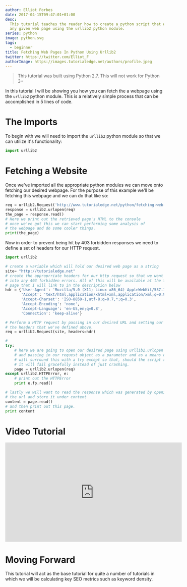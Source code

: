 ```yaml
---
author: Elliot Forbes
date: 2017-04-15T09:47:01+01:00
desc:
  This tutorial teaches the reader how to create a python script that will fetch
  any given web page using the urllib2 python module.
series: python
image: python.svg
tags:
  - beginner
title: Fetching Web Pages In Python Using Urllib2
twitter: https://twitter.com/Elliot_F
authorImage: https://images.tutorialedge.net/authors/profile.jpeg
---
```


> This tutorial was built using Python 2.7. This will not work for Python 3+

In this tutorial I will be showing you how you can fetch the a webpage using the
`urllib2` python module. This is a relatively simple process that can be
accomplished in 5 lines of code.

# The Imports

To begin with we will need to import the `urllib2` python module so that we can
utilize it's functionality:

```py
import urllib2
```

# Fetching a Website

<p>Once we've imported all the appropriate python modules we can move onto fetching our desired webpage. For the purpose of this example we'll be fetching this webpage and we can do that like so:</p>

```py
req = urllib2.Request('http://www.tutorialedge.net/python/fetching-web-pages-python/')
response = urllib2.urlopen(req)
the_page = response.read()
# Here we print out the retrieved page's HTML to the console
# once we've got this we can start performing some analysis of
# the webpage and do some cooler things.
print(the_page)
```

<p>Now in order to prevent being hit by 403 forbidden responses we need to define a set of headers for our HTTP request.</p>

```py
import urllib2

# create a variable which will hold our desired web page as a string
site= "http://tutorialedge.net"
# create the approprriate headers for our http request so that we wont run
# into any 403 forbidden errors. All of this will be available at the tutorial
# page that I will link to in the description below
hdr = {'User-Agent': 'Mozilla/5.0 (X11; Linux x86_64) AppleWebKit/537.11 (KHTML, like Gecko) Chrome/23.0.1271.64 Safari/537.11',
       'Accept': 'text/html,application/xhtml+xml,application/xml;q=0.9,*/*;q=0.8',
       'Accept-Charset': 'ISO-8859-1,utf-8;q=0.7,*;q=0.3',
       'Accept-Encoding': 'none',
       'Accept-Language': 'en-US,en;q=0.8',
       'Connection': 'keep-alive'}

# Perform a HTTP request by passing in our desired URL and setting our headers to equal
# the headers that we've defined above.
req = urllib2.Request(site, headers=hdr)

#
try:
    # here we are going to open our desired page using urllib2.urlopen
    # and passing in our request object as a parameter and as a means of protection we
    # will surround this with a try except so that, should the script run into any errors
    # it will fail gracefully instead of just crashing.
    page = urllib2.urlopen(req)
except urllib2.HTTPError, e:
    # print out the HTTPError
    print e.fp.read()

# lastly we will want to read the response which was generated by opening
# the url and store it under content
content = page.read()
# and then print out this page.
print content
```

# Video Tutorial

<p><iframe allowfullscreen="" frameborder="0" height="315" src="https://www.youtube.com/embed/LTGhCtp2Scw" width="560"></iframe></p>

# Moving Forward

<p>This tutorial will act as the base tutorial for quite a number of tutorials in which we will be calculating key SEO metrics such as keyword density. </p>

